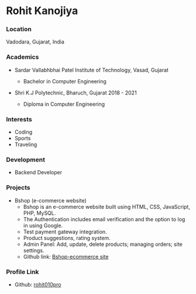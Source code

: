 # Rohit Kanojiya

### Location

Vadodara, Gujarat, India

### Academics

- Sardar Vallabhbhai Patel Institute of Technology, Vasad, Gujarat
  - Bachelor in Computer Engineering

- Shri K.J Polytechnic, Bharuch, Gujarat 2018 - 2021
  - Diploma in Computer Engineering

### Interests

- Coding
- Sports
- Traveling

### Development

- Backend Developer

### Projects

- Bshop (e-commerce website)
  - Bshop is an e-commerce website built using HTML, CSS, JavaScript, PHP, MySQL.
  - The Authentication includes email verification and the option to log in using Google.
  - Test payment gateway integration.
  - Product suggestions, rating system.
  - Admin Panel: Add, update, delete products; managing orders; site settings.
  - Github link: [Bshop-ecommerce site](https://github.com/rohit010pro/Bshop) 

### Profile Link

- Github: [rohit010pro](https://github.com/rohit010pro)